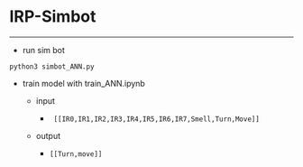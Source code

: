 # IRP-Simbot
---
- run sim bot

```
python3 simbot_ANN.py
```

- train model with train_ANN.ipynb

  - input
     - ``` [[IR0,IR1,IR2,IR3,IR4,IR5,IR6,IR7,Smell,Turn,Move]]```
 
  - output
     - ``` [[Turn,move]] ```
